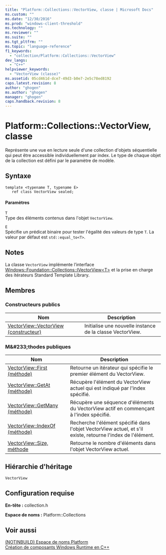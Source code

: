 ```yaml
---
title: "Platform::Collections::VectorView, classe | Microsoft Docs"
ms.custom: ""
ms.date: "12/30/2016"
ms.prod: "windows-client-threshold"
ms.technology: ""
ms.reviewer: ""
ms.suite: ""
ms.tgt_pltfrm: ""
ms.topic: "language-reference"
f1_keywords: 
  - "collection/Platform::Collections::VectorView"
dev_langs: 
  - "C++"
helpviewer_keywords: 
  - "VectorView (classe)"
ms.assetid: 05cd461d-dce7-49d3-b0e7-2e5c78ed8192
caps.latest.revision: 8
author: "ghogen"
ms.author: "ghogen"
manager: "ghogen"
caps.handback.revision: 8
---
```

# Platform::Collections::VectorView, classe
Représente une vue en lecture seule d'une collection d'objets séquentielle qui peut être accessible individuellement par index. Le type de chaque objet de la collection est défini par le paramètre de modèle.  
  
## Syntaxe  
  
```  
template <typename T, typename E>  
   ref class VectorView sealed;  
```  
  
#### Paramètres  
 `T`  
 Type des éléments contenus dans l'objet `VectorView`.  
  
 `E`  
 Spécifie un prédicat binaire pour tester l'égalité des valeurs de type `T`. La valeur par défaut est `std::equal_to<T>`.  
  
## Notes  
 La classe `VectorView` implémente l’interface [Windows::Foundation::Collections::IVectorView\<T\>](http://go.microsoft.com/fwlink/p/?LinkId=262411) et la prise en charge des itérateurs Standard Template Library.  
  
## Membres  
  
### Constructeurs publics  
  
|Nom|Description|  
|---------|-----------------|  
|[VectorView::VectorView \(constructeur\)](../cppcx/vectorview-vectorview-constructor.md)|Initialise une nouvelle instance de la classe VectorView.|  
  
### M&\#233;thodes publiques  
  
|Nom|Description|  
|---------|-----------------|  
|[VectorView::First \(méthode\)](../cppcx/vectorview-first-method.md)|Retourne un itérateur qui spécifie le premier élément du VectorView.|  
|[VectorView::GetAt \(méthode\)](../cppcx/vectorview-getat-method.md)|Récupère l'élément du VectorView actuel qui est indiqué par l'index spécifié.|  
|[VectorView::GetMany \(méthode\)](../cppcx/vectorview-getmany-method.md)|Récupère une séquence d'éléments du VectorView actif en commençant à l'index spécifié.|  
|[VectorView::IndexOf \(méthode\)](../cppcx/vectorview-indexof-method.md)|Recherche l'élément spécifié dans l'objet VectorView actuel, et s'il existe, retourne l'index de l'élément.|  
|[VectorView::Size, méthode](../cppcx/vectorview-size-method.md)|Retourne le nombre d'éléments dans l'objet VectorView actuel.|  
  
## Hiérarchie d'héritage  
 `VectorView`  
  
## Configuration requise  
 **En\-tête :** collection.h  
  
 **Espace de noms :** Platform::Collections  
  
## Voir aussi  
 [\(NOTINBUILD\) Espace de noms Platform](http://msdn.microsoft.com/fr-fr/f3ce3eab-028c-4204-ba9f-9ab8af17c8c4)   
 [Création de composants Windows Runtime en C\+\+](../Topic/Creating%20Windows%20Runtime%20Components%20in%20C++.md)